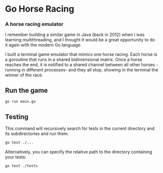 # Go Horse Racing 

### A horse racing emulator

I remember building a similar game in Java (back in 2012) when I was learning multithreading, and I thought it would be a great opportunity to do it again with the modern Go language.

I built a terminal game emulator that mimics one horse racing. Each horse is a goroutine that runs in a shared bidimensional matrix. Once a horse reaches the end, it is notified to a shared channel between all other horses -running in different processes- and they all stop, showing in the terminal the winner of the race.

## Run the game

```bash
go run main.go
```

## Testing

This command will recursively search for tests in the current directory and its subdirectories and run them.
```bash
go test ./...
```

Alternatively, you can specify the relative path to the directory containing your tests:
```bash
go test ./tests
```



